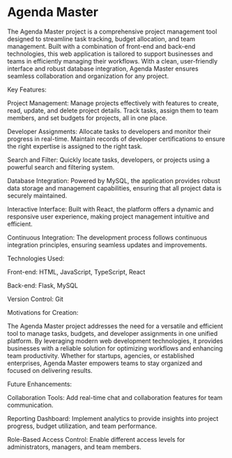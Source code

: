 # Agenda Master

The Agenda Master project is a comprehensive project management tool designed to streamline task tracking, budget allocation, and team management. Built with a combination of front-end and back-end technologies, this web application is tailored to support businesses and teams in efficiently managing their workflows. With a clean, user-friendly interface and robust database integration, Agenda Master ensures seamless collaboration and organization for any project.

Key Features:

Project Management: Manage projects effectively with features to create, read, update, and delete project details.
Track tasks, assign them to team members, and set budgets for projects, all in one place.

Developer Assignments: Allocate tasks to developers and monitor their progress in real-time.
Maintain records of developer certifications to ensure the right expertise is assigned to the right task.

Search and Filter: Quickly locate tasks, developers, or projects using a powerful search and filtering system.

Database Integration: Powered by MySQL, the application provides robust data storage and management capabilities, ensuring that all project data is securely maintained.

Interactive Interface: Built with React, the platform offers a dynamic and responsive user experience, making project management intuitive and efficient.

Continuous Integration: The development process follows continuous integration principles, ensuring seamless updates and improvements.

Technologies Used:

Front-end: HTML, JavaScript, TypeScript, React

Back-end: Flask, MySQL

Version Control: Git

Motivations for Creation:

The Agenda Master project addresses the need for a versatile and efficient tool to manage tasks, budgets, and developer assignments in one unified platform. By leveraging modern web development technologies, it provides businesses with a reliable solution for optimizing workflows and enhancing team productivity. Whether for startups, agencies, or established enterprises, Agenda Master empowers teams to stay organized and focused on delivering results.

Future Enhancements:

Collaboration Tools: Add real-time chat and collaboration features for team communication.

Reporting Dashboard: Implement analytics to provide insights into project progress, budget utilization, and team performance.

Role-Based Access Control: Enable different access levels for administrators, managers, and team members.
